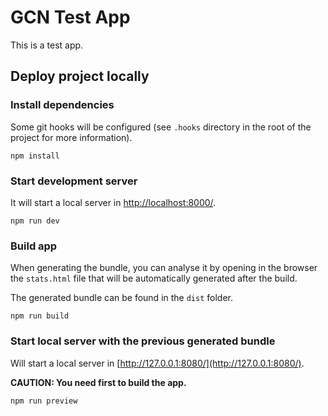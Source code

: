# GCN Test App

This is a test app.

## Deploy project locally

### Install dependencies

Some git hooks will be configured (see `.hooks` directory in the root of the project for more information).

```
npm install
```

### Start development server

It will start a local server in [http://localhost:8000/](http://localhost:8000/).

```
npm run dev
```

### Build app

When generating the bundle, you can analyse it by opening in the browser the `stats.html` file 
that will be automatically generated after the build.

The generated bundle can be found in the `dist` folder.

```
npm run build
```

### Start local server with the previous generated bundle

Will start a local server in [http://127.0.0.1:8080/](http://127.0.0.1:8080/).

**CAUTION: You need first to build the app.**

```
npm run preview
```


